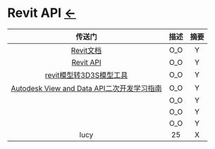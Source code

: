 <script src="../../../js/JQuery/jquery.min.js" type="text/javascript"></script>
<script type="text/javascript" charset="utf-8">
  // Creating custom :external selector
  $.expr[':'].external = function(obj){
      return !obj.href.match(/^mailto\:/)
              && (obj.hostname != location.hostname);
  };    
  
  $(function(){
    // Add 'external' CSS class to all external links
    $('a:external').addClass('external');

    // turn target into target=_blank for elements w external class
    $(".external").attr('target','_blank');

  })
</script>

# Revit API  [←](../index.md)

| 传送门 | 描述 | 摘要 |
|:---:|:---:|:---:|
| [Revit文档](http://help.autodesk.com/view/RVT/2016/CHS/) | O_O | Y |
| [Revit API](https://www.revitapidocs.com/2017/a5b90c0c-2aca-f98a-5e18-1f2abc34135e.htm) | O_O | Y |
| [revit模型转3D3S模型工具](http://www.civilcn.com/jiegou/3D3S/1306890368126950.html) | O_O | Y |
| [Autodesk View and Data API二次开发学习指南](https://www.cnblogs.com/junqilian/p/4377704.html) | O_O | Y |
| []() | O_O | Y |
| []() | O_O | Y |
| []() | O_O | Y |
| lucy | 25 | X |
